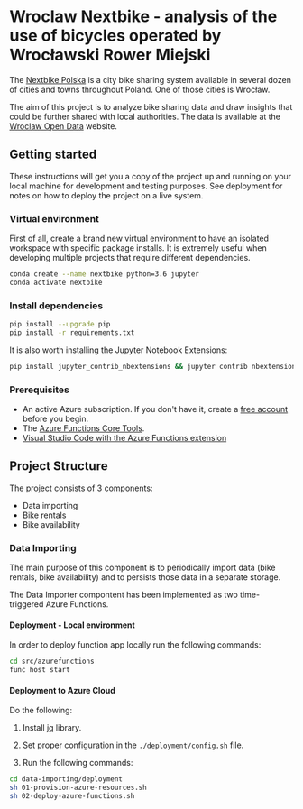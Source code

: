 # Wroclaw Nextbike - analysis of the use of bicycles operated by Wrocławski Rower Miejski

The [Nextbike Polska](https://nextbike.pl/en/) is a city bike sharing system available in several dozen of cities and towns throughout Poland. One of those cities is Wrocław.

The aim of this project is to analyze bike sharing data and draw insights that could be further shared with local authorities. The data is available at the [Wroclaw Open Data](https://www.wroclaw.pl/open-data/dataset/wrmprzejazdy_data) website.

## Getting started

These instructions will get you a copy of the project up and running on your local machine for development and testing purposes. See deployment for notes on how to deploy the project on a live system.

### Virtual environment

First of all, create a brand new virtual environment to have an isolated workspace with specific package installs. It is extremely useful when developing multiple projects that require different dependencies.

```bash
conda create --name nextbike python=3.6 jupyter
conda activate nextbike
```

### Install dependencies

```bash
pip install --upgrade pip
pip install -r requirements.txt
```

It is also worth installing the Jupyter Notebook Extensions:

```bash
pip install jupyter_contrib_nbextensions && jupyter contrib nbextension install
```

### Prerequisites

* An active Azure subscription. If you don't have it, create a [free account](https://azure.microsoft.com/en-us/free/) before you begin.
* The [Azure Functions Core Tools](https://docs.microsoft.com/en-us/azure/azure-functions/functions-run-local#v2).
* [Visual Studio Code with the Azure Functions extension](https://docs.microsoft.com/en-us/azure/python/tutorial-vs-code-serverless-python-01#visual-studio-code-python-and-the-azure-functions-extension.)

## Project Structure

The project consists of 3 components:

* Data importing
* Bike rentals
* Bike availability

### Data Importing

The main purpose of this component is to periodically import data (bike rentals, bike availability) and to persists those data in a separate storage.

The Data Importer compontent has been implemented as two time-triggered Azure Functions.

#### Deployment - Local environment

In order to deploy function app locally run the following commands:

```bash
cd src/azurefunctions
func host start
```

#### Deployment to Azure Cloud

Do the following:

1. Install [jq](https://stedolan.github.io/jq/) library.

1. Set proper configuration in the `./deployment/config.sh` file.

1. Run the following commands:

```bash
cd data-importing/deployment
sh 01-provision-azure-resources.sh
sh 02-deploy-azure-functions.sh
```
